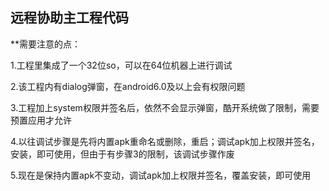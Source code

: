 ## 远程协助主工程代码

**需要注意的点：

1.工程里集成了一个32位so，可以在64位机器上进行调试

2.该工程内有dialog弹窗，在android6.0及以上会有权限问题

3.工程加上system权限并签名后，依然不会显示弹窗，酷开系统做了限制，需要预置应用才允许

4.以往调试步骤是先将内置apk重命名或删除，重启；调试apk加上权限并签名，安装，即可使用，但由于有步骤3的限制，该调试步骤作废

5.现在是保持内置apk不变动，调试apk加上权限并签名，覆盖安装，即可使用
